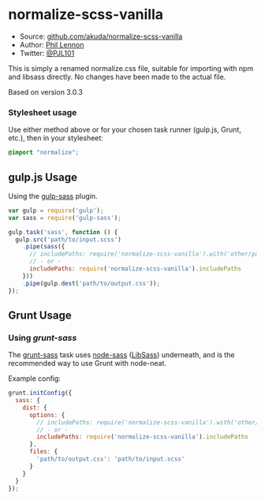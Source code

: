 # normalize-scss-vanilla

* Source: [github.com/akuda/normalize-scss-vanilla](http://github.com/akuda/normalize-scss-vanilla)
* Author: [Phil Lennon](http://akuda.co.uk)
* Twitter: [@PJL101](http://twitter.com/pjl101)

This is simply a renamed normalize.css file, suitable for importing with npm and libsass directly. No changes have been made to the actual file.

Based on version 3.0.3

### Stylesheet usage

Use either method above or for your chosen task runner (gulp.js, Grunt, etc.), then in your stylesheet:

```scss
@import "normalize";
```

## gulp.js Usage

Using the [gulp-sass](https://github.com/dlmanning/gulp-sass) plugin.

```javascript
var gulp = require('gulp');
var sass = require('gulp-sass');

gulp.task('sass', function () {
  gulp.src('path/to/input.scss')
    .pipe(sass({
      // includePaths: require('normalize-scss-vanilla').with('other/path', 'another/path')
      // - or -
      includePaths: require('normalize-scss-vanilla').includePaths
    }))
    .pipe(gulp.dest('path/to/output.css'));
});
```

## Grunt Usage

### Using *grunt-sass*

The [grunt-sass](https://github.com/sindresorhus/grunt-sass) task uses
[node-sass](https://github.com/andrew/node-sass)
([LibSass](https://github.com/hcatlin/libsass)) underneath, and is the recommended
way to use Grunt with node-neat.

Example config:

```javascript
grunt.initConfig({
  sass: {
    dist: {
      options: {
        // includePaths: require('normalize-scss-vanilla').with('other/path', 'another/path')
        // - or -
        includePaths: require('normalize-scss-vanilla').includePaths
      },
      files: {
        'path/to/output.css': 'path/to/input.scss'
      }
    }
  }
});
```
